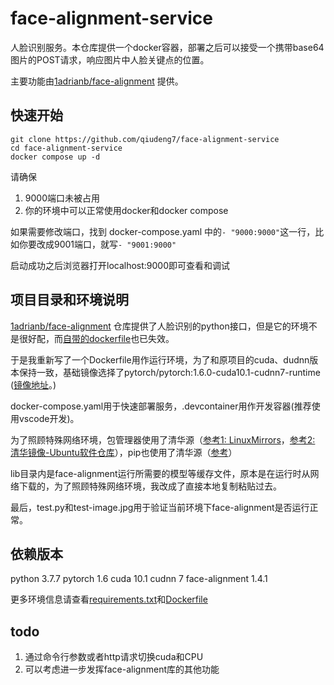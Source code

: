 # face-alignment-service
人脸识别服务。本仓库提供一个docker容器，部署之后可以接受一个携带base64图片的POST请求，响应图片中人脸关键点的位置。

主要功能由[1adrianb/face-alignment](https://github.com/1adrianb/face-alignment) 提供。

## 快速开始

```shell
git clone https://github.com/qiudeng7/face-alignment-service
cd face-alignment-service
docker compose up -d
```

请确保
1. 9000端口未被占用
2. 你的环境中可以正常使用docker和docker compose


如果需要修改端口，找到 docker-compose.yaml 中的`- "9000:9000"`这一行，比如你要改成9001端口，就写`- "9001:9000"`

启动成功之后浏览器打开localhost:9000即可查看和调试

## 项目目录和环境说明

[1adrianb/face-alignment](https://github.com/1adrianb/face-alignment) 仓库提供了人脸识别的python接口，但是它的环境不是很好配，而[自带的dockerfile](https://github.com/1adrianb/face-alignment/blob/master/Dockerfile)也已失效。

于是我重新写了一个Dockerfile用作运行环境，为了和原项目的cuda、dudnn版本保持一致，基础镜像选择了pytorch/pytorch:1.6.0-cuda10.1-cudnn7-runtime ([镜像地址](https://hub.docker.com/layers/pytorch/pytorch/1.6.0-cuda10.1-cudnn7-runtime/images/sha256-9c3aa4653f6fb6590acf7f49115735be3c3272f4fa79e5da7c96a2c901631352?context=explore)。)

docker-compose.yaml用于快速部署服务，.devcontainer用作开发容器(推荐使用vscode开发)。

为了照顾特殊网络环境，包管理器使用了清华源（[参考1: LinuxMirrors](https://linuxmirrors.cn/use/)，[参考2: 清华镜像-Ubuntu软件仓库](https://mirrors.tuna.tsinghua.edu.cn/help/ubuntu/)），pip也使用了清华源（[参考](https://mirrors.tuna.tsinghua.edu.cn/help/pypi/)）

lib目录内是face-alignment运行所需要的模型等缓存文件，原本是在运行时从网络下载的，为了照顾特殊网络环境，我改成了直接本地复制粘贴过去。

最后，test.py和test-image.jpg用于验证当前环境下face-alignment是否运行正常。

## 依赖版本
python 3.7.7
pytorch 1.6 
cuda 10.1 
cudnn 7
face-alignment 1.4.1

更多环境信息请查看[requirements.txt](./requirements.txt)和[Dockerfile](./Dockerfile)

## todo
1. 通过命令行参数或者http请求切换cuda和CPU
2. 可以考虑进一步发挥face-alignment库的其他功能